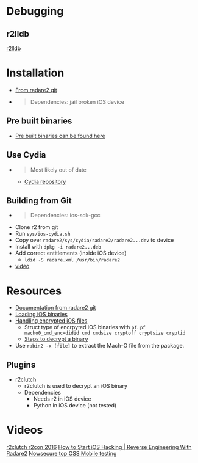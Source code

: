 <!-- TITLE: iOS reversing -->

# Debugging
## r2lldb
[r2lldb](/radare-plugins/r2lldb)

# Installation
- [From radare2 git](https://github.com/radare/radare2/blob/master/doc/iphone.md)
- > Dependencies: jail broken iOS device

## Pre built binaries
- [Pre built binaries can be found here](http://radare.mikelloc.com/get/)
## Use Cydia
- > Most likely out of date
	- [Cydia repository](http://cydia.radare.org/)


## Building from Git
- > Dependencies: ios-sdk-gcc
- Clone r2 from git
- Run `sys/ios-cydia.sh`
- Copy over `radare2/sys/cydia/radare2/radare2...dev` to device
- Install with `dpkg -i radare2...deb`
- Add correct entitlements (inside iOS device)
	- `ldid -S radare.xml /usr/bin/radare2`
- [video](https://youtu.be/OlzUdbvDLuA?t=685)
# Resources
- [Documentation from radare2 git](https://github.com/radare/radare2/blob/master/doc/ios.md)
- [Loading iOS binaries](http://radare.today/posts/loading-ios-binaries/)
- [Handling encrypted iOS files](https://youtu.be/OlzUdbvDLuA?t=544)
	- Struct type of encrpyted iOS binaries with `pf`. `pf macho0_cmd_enc=didid cmd cmdsize cryptoff cryptsize cryptid`
	- [Steps to decrypt a binary](https://youtu.be/OlzUdbvDLuA?t=822)
- Use `rabin2 -x [file]` to extract the Mach-O file from the package.

## Plugins
- [r2clutch](https://github.com/as0ler/r2clutch)
	- r2clutch is used to decrypt an iOS binary
	- Dependencies
		- Needs r2 in iOS device
		- Python in iOS device (not tested)
# Videos
[r2clutch r2con 2016](https://www.youtube.com/watch?v=OlzUdbvDLuA)
[How to Start iOS Hacking | Reverse Engineering With Radare2](https://www.youtube.com/watch?v=hy81mnLMvnE)
[Nowsecure top OSS Mobile testing](https://www.brighttalk.com/webcast/15139/304637?utm_campaign=knowledge-feed&utm_source=brighttalk-portal&utm_medium=web)

